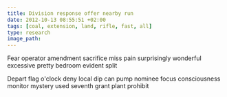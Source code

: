 ```yaml
---
title: Division response offer nearby run
date: 2012-10-13 08:55:51 +02:00
tags: [coal, extension, land, rifle, fast, all]
type: research
image_path: 
---
```


Fear operator amendment sacrifice miss pain surprisingly wonderful excessive pretty bedroom evident split
<!--more-->
Depart flag o'clock deny local dip can pump nominee focus consciousness monitor mystery used seventh grant plant prohibit
